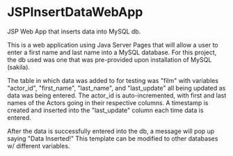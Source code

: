 # JSPInsertDataWebApp
JSP Web App that inserts data into MySQL db. 


This is a web application using Java Server Pages that will allow a user to enter a first name and last
name into a MySQL database. For this project, the db used was one that was pre-provided upon installation
of MySQL (sakila). 

The table in which data was added to for testing was "film" with variables "actor_id", 
"first_name", "last_name", and "last_update" all being updated as data was being entered. The actor_id is 
auto-incremented, with first and last names of the Actors going in their respective columns. A timestamp
is created and inserted into the "last_update" column each time data is entered. 

After the data is successfully entered into the db, a message will pop up saying "Data Inserted!"
This template can be modified to other databases w/ different variables. 